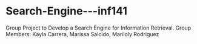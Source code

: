 # Search-Engine---inf141
Group Project to Develop a Search Engine for Information Retrieval.
Group Members:
Kayla Carrera,
Marissa Salcido,
Mariloly Rodriguez
